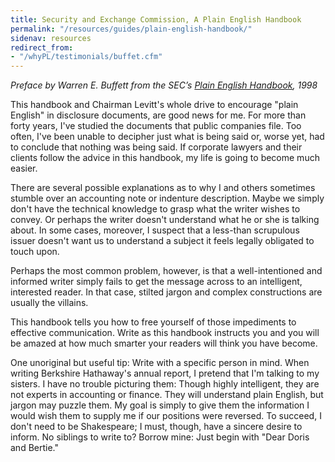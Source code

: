 ```yaml
---
title: Security and Exchange Commission, A Plain English Handbook
permalink: "/resources/guides/plain-english-handbook/"
sidenav: resources
redirect_from:
- "/whyPL/testimonials/buffet.cfm"
---
```


_Preface by Warren E. Buffett from the SEC’s [Plain English Handbook](https://www.sec.gov/pdf/handbook.pdf), 1998_

This handbook and Chairman Levitt's whole drive to encourage "plain English" in disclosure documents, are good news for me. For more than forty years, I've studied the documents that public companies file. Too often, I've been unable to decipher just what is being said or, worse yet, had to conclude that nothing was being said. If corporate lawyers and their clients follow the advice in this handbook, my life is going to become much easier.

There are several possible explanations as to why I and others sometimes stumble over an accounting note or indenture description. Maybe we simply don't have the technical knowledge to grasp what the writer wishes to convey. Or perhaps the writer doesn't understand what he or she is talking about. In some cases, moreover, I suspect that a less-than scrupulous issuer doesn't want us to understand a subject it feels legally obligated to touch upon.

Perhaps the most common problem, however, is that a well-intentioned and informed writer simply fails to get the message across to an intelligent, interested reader. In that case, stilted jargon and complex constructions are usually the villains.

This handbook tells you how to free yourself of those impediments to effective communication. Write as this handbook instructs you and you will be amazed at how much smarter your readers will think you have become.

One unoriginal but useful tip: Write with a specific person in mind. When writing Berkshire Hathaway's annual report, I pretend that I'm talking to my sisters. I have no trouble picturing them: Though highly intelligent, they are not experts in accounting or finance. They will understand plain English, but jargon may puzzle them. My goal is simply to give them the information I would wish them to supply me if our positions were reversed. To succeed, I don't need to be Shakespeare; I must, though, have a sincere desire to inform. No siblings to write to? Borrow mine: Just begin with "Dear Doris and Bertie."
